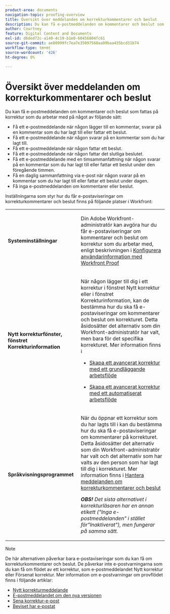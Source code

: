 ```yaml
---
product-area: documents
navigation-topic: proofing-overview
title: Översikt över meddelanden om korrekturkommentarer och beslut
description: Du kan få e-postmeddelanden om kommentarer och beslut som fattas på korrektur som du arbetar med.
author: Courtney
feature: Digital Content and Documents
exl-id: d6ded72c-a140-4c19-b1e0-60456804fc61
source-git-commit: ae80999fc7ea7e35097560aa99baa435bcd31b74
workflow-type: tm+mt
source-wordcount: '426'
ht-degree: 0%

---
```


# Översikt över meddelanden om korrekturkommentarer och beslut

Du kan få e-postmeddelanden om kommentarer och beslut som fattas på korrektur som du arbetar med på något av följande sätt:

* Få ett e-postmeddelande när någon lägger till en kommentar, svarar på en kommentar som du har lagt till eller fattar ett beslut.
* Få ett e-postmeddelande när någon svarar på en kommentar som du har lagt till.
* Få ett e-postmeddelande när någon fattar ett beslut.
* Få ett e-postmeddelande när någon fattar det slutliga beslutet.
* Få ett e-postmeddelande med en timsammanfattning när någon svarar på en kommentar som du har lagt till eller fattar ett beslut under den föregående timmen.
* Få en daglig sammanfattning via e-post när någon svarar på en kommentar som du har lagt till eller fattar ett beslut under dagen.
* Få inga e-postmeddelanden om kommentarer eller beslut.

Inställningarna som styr hur du får e-postaviseringar om korrekturkommentarer och beslut finns på följande platser i Workfront:

<table cellpadding="10" cellspacing="0"> 
 <tbody> 
  <tr> 
   <td role="rowheader"> <p><span class="wysiwyg-font-size-medium"><strong>Systeminställningar</strong></span> </p> </td> 
   <td> <p><span class="wysiwyg-font-size-medium">Din Adobe Workfront-administratör kan avgöra hur du får e-postaviseringar om kommentarer och beslut om korrektur som du arbetar med, enligt beskrivningen i <a href="../../../workfront-proof/wp-mnguserscontacts/users/configure-user-info.md" class="MCXref xref">Konfigurera användarinformation med Workfront Proof</a></span> </p> </td> 
  </tr> 
  <tr> 
   <td role="rowheader"> <p><span class="wysiwyg-font-size-medium"><strong>Nytt korrekturfönster, fönstret Korrekturinformation</strong></span> </p> </td> 
   <td> <p><span class="wysiwyg-font-size-medium">När någon lägger till dig i ett korrektur i fönstret Nytt korrektur eller i fönstret Korrekturinformation, kan de bestämma hur du ska få e-postaviseringar om kommentarer och beslut om korrekturet. Detta åsidosätter det alternativ som din Workfront-administratör har valt, men bara för det specifika korrekturet. Mer information finns i </span> </p> 
    <ul> 
     <li> <p><a href="../../../review-and-approve-work/proofing/creating-proofs-within-workfront/configure-basic-proof-workflow.md" class="MCXref xref">Skapa ett avancerat korrektur med ett grundläggande arbetsflöde</a> </p> </li> 
     <li> <p><a href="../../../review-and-approve-work/proofing/creating-proofs-within-workfront/create-automated-proof-workflow.md" class="MCXref xref">Skapa ett avancerat korrektur med ett automatiserat arbetsflöde</a> </p> </li> 
    </ul> </td> 
  </tr> 
  <tr> 
   <td role="rowheader"> <p><span class="wysiwyg-font-size-medium"><strong>Språkvisningsprogrammet</strong></span> </p> </td> 
   <td> <p><span class="wysiwyg-font-size-medium">När du öppnar ett korrektur som du har lagts till i kan du bestämma hur du ska få e-postaviseringar om kommentarer på korrekturet. Detta åsidosätter det alternativ som din Workfront-administratör har valt och det alternativ som har valts av den person som har lagt till dig i korrekturet. Mer information finns i <a href="../../../review-and-approve-work/proofing/reviewing-proofs-within-workfront/manage-notifications-for-proof-comments.md" class="MCXref xref">Hantera meddelanden om korrekturkommentarer och beslut</a></span> </p> <p><span class="wysiwyg-font-size-medium"><em><strong>OBS!</strong> Det sista alternativet i korrekturläsaren har en annan etikett ("Inga e-postmeddelanden" i stället för"Inaktiverat"), men fungerar på samma sätt.</em></span> </p> </td> 
  </tr> 
 </tbody> 
</table>

>[!NOTE]
>
>De här alternativen påverkar bara e-postaviseringar som du kan få om korrekturkommentarer och beslut. De påverkar inte e-postvarningarna som du kan få om flödet av ett korrektur, som e-postmeddelandet Nytt korrektur eller Försenat korrektur. Mer information om e-postvarningar om provflödet finns i följande artiklar:
>
>* [Nytt korrekturmeddelande](../../../workfront-proof/wp-emailsntfctns/proof-notifications-and-reminders/new-proof-email.md)
>* [E-postmeddelandet om den nya versionen](../../../workfront-proof/wp-emailsntfctns/proof-notifications-and-reminders/new-version-email.md)
>* [Sena korrektur-e-post](../../../workfront-proof/wp-emailsntfctns/proof-notifications-and-reminders/late-proof-email.md)
>* [Beviset har e-postat](../../../workfront-proof/wp-emailsntfctns/proof-notifications-and-reminders/proof-made-email.md)
